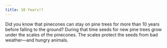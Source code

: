 ```yaml
---
title: 10 Years!?
---
```


Did you know that pinecones can stay on pine trees for more than 10 years before falling to the ground? During that time seeds for new pine trees grow under the scales of the pinecones. The scales protect the seeds from bad weather—and hungry animals.

